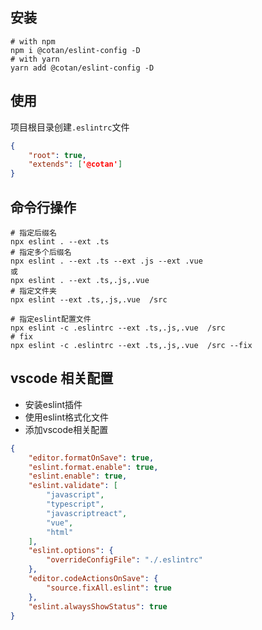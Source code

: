 ## 安装

```shell
# with npm 
npm i @cotan/eslint-config -D
# with yarn
yarn add @cotan/eslint-config -D
```

## 使用
项目根目录创建`.eslintrc`文件

```json
{
    "root": true,
    "extends": ['@cotan']
}
```

## 命令行操作

```shell
# 指定后缀名
npx eslint . --ext .ts
# 指定多个后缀名
npx eslint . --ext .ts --ext .js --ext .vue
或
npx eslint . --ext .ts,.js,.vue
# 指定文件夹
npx eslint --ext .ts,.js,.vue  /src

# 指定eslint配置文件
npx eslint -c .eslintrc --ext .ts,.js,.vue  /src
# fix
npx eslint -c .eslintrc --ext .ts,.js,.vue  /src --fix
```

## vscode 相关配置
* 安装eslint插件
* 使用eslint格式化文件
* 添加vscode相关配置

```json
{
    "editor.formatOnSave": true,
    "eslint.format.enable": true,
    "eslint.enable": true,
    "eslint.validate": [
        "javascript",
        "typescript",
        "javascriptreact",
        "vue",
        "html"
    ],
    "eslint.options": {
        "overrideConfigFile": "./.eslintrc"
    },
    "editor.codeActionsOnSave": {
        "source.fixAll.eslint": true
    },
    "eslint.alwaysShowStatus": true
}
```